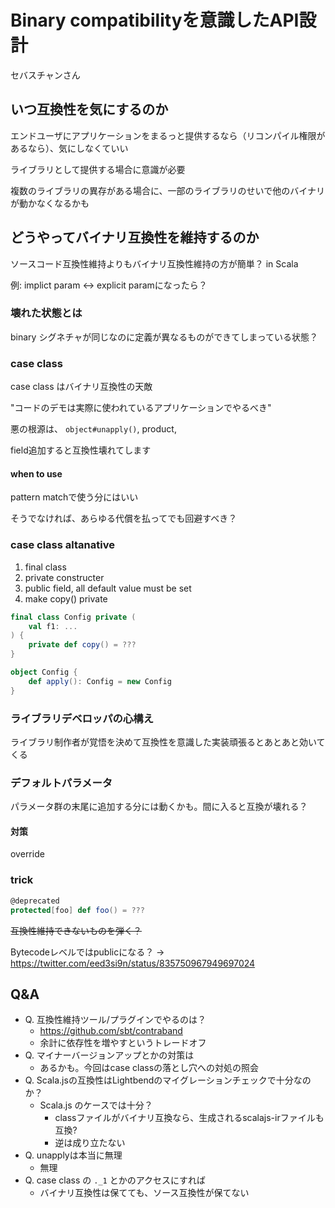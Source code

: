 Binary compatibilityを意識したAPI設計
=====================================

セバスチャンさん

いつ互換性を気にするのか
------------------------

エンドユーザにアプリケーションをまるっと提供するなら（リコンパイル権限があるなら）、気にしなくていい

ライブラリとして提供する場合に意識が必要

複数のライブラリの異存がある場合に、一部のライブラリのせいで他のバイナリが動かなくなるかも


どうやってバイナリ互換性を維持するのか
--------------------------------------


ソースコード互換性維持よりもバイナリ互換性維持の方が簡単？ in Scala

例: implict param <-> explicit paramになったら？

### 壊れた状態とは

binary シグネチャが同じなのに定義が異なるものができてしまっている状態？

### case class 

case class はバイナリ互換性の天敵

"コードのデモは実際に使われているアプリケーションでやるべき"

悪の根源は、 `object#unapply()`, product, 

field追加すると互換性壊れてします

#### when to use

pattern matchで使う分にはいい

そうでなければ、あらゆる代償を払ってでも回避すべき？

### case class altanative

1. final class
2. private constructer
3. public field, all default value must be set
4. make copy() private

```scala
final class Config private (
    val f1: ...
) {
    private def copy() = ???
}

object Config {
    def apply(): Config = new Config
}
```

### ライブラリデベロッパの心構え

ライブラリ制作者が覚悟を決めて互換性を意識した実装頑張るとあとあと効いてくる


### デフォルトパラメータ

パラメータ群の末尾に追加する分には動くかも。間に入ると互換が壊れる？

#### 対策

override

### trick

```scala
@deprecated
protected[foo] def foo() = ???
```

~~互換性維持できないものを弾く？~~

Bytecodeレベルではpublicになる？ -> https://twitter.com/eed3si9n/status/835750967949697024



Q&A
----

- Q. 互換性維持ツール/プラグインでやるのは？
    - https://github.com/sbt/contraband
    - 余計に依存性を増やすというトレードオフ
- Q. マイナーバージョンアップとかの対策は
    - あるかも。今回はcase classの落とし穴への対処の照会
- Q. Scala.jsの互換性はLightbendのマイグレーションチェックで十分なのか？
    - Scala.js のケースでは十分？
        - classファイルがバイナリ互換なら、生成されるscalajs-irファイルも互換?
        - 逆は成り立たない
- Q. unapplyは本当に無理
    - 無理
- Q. case class の `._1` とかのアクセスにすれば
    - バイナリ互換性は保てても、ソース互換性が保てない
